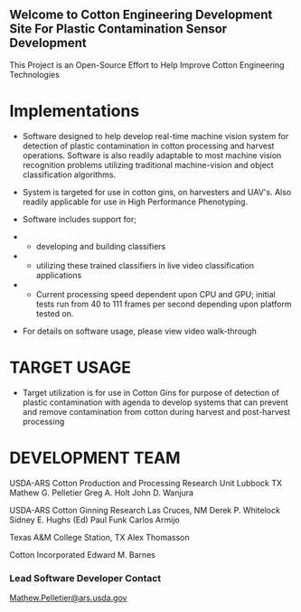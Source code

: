 ## Welcome to Cotton Engineering Development Site For Plastic Contamination Sensor Development

This Project is an Open-Source Effort to Help Improve Cotton Engineering Technologies

# Implementations
- Software designed to help develop real-time machine vision system for detection of plastic contamination in cotton processing and harvest operations.  Software is also readily adaptable to most machine vision recognition problems utilizing traditional machine-vision and object classification algorithms.
- System is targeted for use in cotton gins, on harvesters and UAV's.  Also readily applicable for use in High Performance Phenotyping.

- Software includes support for;
- - developing and building classifiers 
- - utilizing these trained classifiers in live video classification applications
- - Current processing speed dependent upon CPU and GPU; initial tests run from 40 to 111 frames per second depending upon platform tested on.

- For details on software usage, please view video walk-through

# TARGET USAGE
- Target utilization is for use in Cotton Gins for purpose of detection of plastic contamination with agenda to develop systems that can prevent and remove contamination from cotton during harvest and post-harvest processing

# DEVELOPMENT TEAM

USDA-ARS Cotton Production and Processing Research Unit
Lubbock TX
Mathew G. Pelletier
Greg A. Holt
John D. Wanjura

USDA-ARS Cotton Ginning Research
Las Cruces, NM
Derek P. Whitelock
Sidney E. Hughs (Ed)
Paul Funk
Carlos Armijo

Texas A&M 
College Station, TX
Alex Thomasson

Cotton Incorporated
Edward M. Barnes


### Lead Software Developer Contact
Mathew.Pelletier@ars.usda.gov

